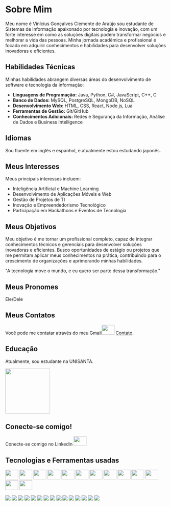 # Sobre Mim

Meu nome é Vinícius Gonçalves Clemente de Araújo sou estudante de Sistemas de Informação apaixonado por tecnologia e inovação, com um forte interesse em como as soluções digitais podem transformar negócios e melhorar a vida das pessoas. Minha jornada acadêmica e profissional é focada em adquirir conhecimentos e habilidades para desenvolver soluções inovadoras e eficientes.

## Habilidades Técnicas

Minhas habilidades abrangem diversas áreas do desenvolvimento de software e tecnologia da informação:

- **Linguagens de Programação:** Java, Python, C#, JavaScript, C++, C
- **Banco de Dados:** MySQL, PostgreSQL, MongoDB, NoSQL
- **Desenvolvimento Web:** HTML, CSS, React, Node.js, Lua
- **Ferramentas de Gestão:** Git/GitHub
- **Conhecimentos Adicionais:** Redes e Segurança da Informação, Análise de Dados e Business Intelligence

## Idiomas

Sou fluente em inglês e espanhol, e atualmente estou estudando japonês.

## Meus Interesses

Meus principais interesses incluem:

- Inteligência Artificial e Machine Learning
- Desenvolvimento de Aplicações Móveis e Web
- Gestão de Projetos de TI
- Inovação e Empreendedorismo Tecnológico
- Participação em Hackathons e Eventos de Tecnologia

## Meus Objetivos

Meu objetivo é me tornar um profissional completo, capaz de integrar conhecimentos técnicos e gerenciais para desenvolver soluções inovadoras e eficientes. Busco oportunidades de estágio ou projetos que me permitam aplicar meus conhecimentos na prática, contribuindo para o crescimento de organizações e aprimorando minhas habilidades.

"A tecnologia move o mundo, e eu quero ser parte dessa transformação."

## Meus Pronomes

Ele/Dele

## Meus Contatos

Você pode me contatar através do meu Gmail<img width="40" height="30" src="https://img.shields.io/badge/Gmail-D14836?style=for-the-badge&logo=gmail&logoColor=white">
[Contato](mailto:viniciusgoncalves.3123@gmail.com).

## Educação

Atualmente, sou estudante na UNISANTA.

<img width="140" height="140" src="https://www.serventuarios.org.br/wp-content/uploads/2022/03/unisanta.jpg">

## Conecte-se comigo!

Conecte-se comigo no Linkedin <img width="40" height="30" src="https://img.shields.io/badge/LinkedIn-0077B5?style=for-the-badge&logo=linkedin&logoColor=white"><link href="https://www.linkedin.com/in/vin%C3%ADcius-gon%C3%A7alves-clemente-de-ara%C3%BAjo-965363349/">

## Tecnologias e Ferramentas usadas

<img width = 40 height = 30 src="https://img.favpng.com/23/10/7/c-programming-language-logo-microsoft-visual-studio-net-framework-png-favpng-WLLTMqZhSPAk9q3DTh993fZnh.jpg"> <img width = 40 height = 30 src="https://i.pinimg.com/474x/cc/2a/d1/cc2ad105c2818e224bfb3bafb480e659.jpg"> <img width = 40 height = 30 src="https://images.icon-icons.com/2415/PNG/512/git_plain_wordmark_logo_icon_146508.png"> <img width = 40 height = 30 src="https://img.icons8.com/color/512/html-5.png"> <img width = 40 height = 30 src="https://cdn-icons-png.flaticon.com/512/919/919826.png"> <img width = 40 height = 30 src="https://encrypted-tbn0.gstatic.com/images?q=tbn:ANd9GcRuHnJDLOcdm_0b6N6kNj-1OvO9KhKYgqIy0w&s"> <img width = 40 height = 30 src="https://cdn4.iconfinder.com/data/icons/logos-3/600/React.js_logo-512.png"> <img width = 40 height = 30 src="https://i.pinimg.com/736x/4d/fc/38/4dfc38802784bcf687f616e7e5a4370c.jpg"> <img width = 40 height = 30 src="https://encrypted-tbn0.gstatic.com/images?q=tbn:ANd9GcSzPDTaNZlXTC9nrUkXYIqMvS_LfCwTFkWb6g&s"> <img width = 40 height = 30 src="https://www.desuvit.com/wp-content/uploads/2021/03/mongodb-icon.png"> <img width = 40 height = 30 src="https://e7.pngegg.com/pngimages/46/626/png-clipart-c-logo-the-c-programming-language-computer-icons-computer-programming-source-code-programming-miscellaneous-template.png"> <img width = 40 height = 30 src="https://w7.pngwing.com/pngs/441/460/png-clipart-postgresql-plain-wordmark-logo-icon-thumbnail.png"> <img width = 40 height = 30 src="https://i.pinimg.com/564x/67/ed/2a/67ed2ac947b9dfcf283521309a304050.jpg">

<img src="https://img.shields.io/badge/Java-ED8B00?style=for-the-badge&logo=openjdk&logoColor=white"> <img src="https://img.shields.io/badge/Python-3776AB?style=for-the-badge&logo=python&logoColor=white"> <img src="https://img.shields.io/badge/C%23-239120?style=for-the-badge&logo=c-sharp&logoColor=white"> <img src="https://img.shields.io/badge/JavaScript-F7DF1E?style=for-the-badge&logo=javascript&logoColor=black"> <img src="https://img.shields.io/badge/C%2B%2B-00599C?style=for-the-badge&logo=c%2B%2B&logoColor=white">
<img src="https://img.shields.io/badge/MySQL-4479A1?style=for-the-badge&logo=mysql&logoColor=white"> <img src="https://img.shields.io/badge/PostgreSQL-316192?style=for-the-badge&logo=postgresql&logoColor=white"> <img src="https://img.shields.io/badge/MongoDB-47A248?style=for-the-badge&logo=mongodb&logoColor=white">
<img src="https://img.shields.io/badge/HTML5-E34F26?style=for-the-badge&logo=html5&logoColor=white"> <img src="https://img.shields.io/badge/CSS3-1572B6?style=for-the-badge&logo=css3&logoColor=white"> <img src="https://img.shields.io/badge/React-61DAFB?style=for-the-badge&logo=react&logoColor=black"> <img src="https://img.shields.io/badge/Node.js-339933?style=for-the-badge&logo=node.js&logoColor=white"> <img src="https://img.shields.io/badge/Lua-2C2D72?style=for-the-badge&logo=lua&logoColor=white">
<img src="https://img.shields.io/badge/Git-F05032?style=for-the-badge&logo=git&logoColor=white"> <img src="https://img.shields.io/badge/GitHub-100000?style=for-the-badge&logo=github&logoColor=white">
